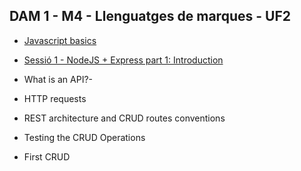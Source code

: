 ## DAM 1 - M4 - Llenguatges de marques - UF2
- [Javascript basics](javascript_basics.md)



- [Sessió 1 - NodeJS + Express part 1: Introduction](01_NodeJS_Express_part_1__Introduction.md)

- What is an API?-
- HTTP requests
- REST architecture and CRUD routes conventions
- Testing the CRUD Operations
- First CRUD

<!-- 
 [Sessió 2 -  NodeJS + Express part 1: Introduction](01%20NodeJS_Express_part_1-%20Introduction%20.md)
- What is an API?-
- HTTP requests
- REST architecture and CRUD routes conventions
- Testing the CRUD Operations
- First CRUD

-->